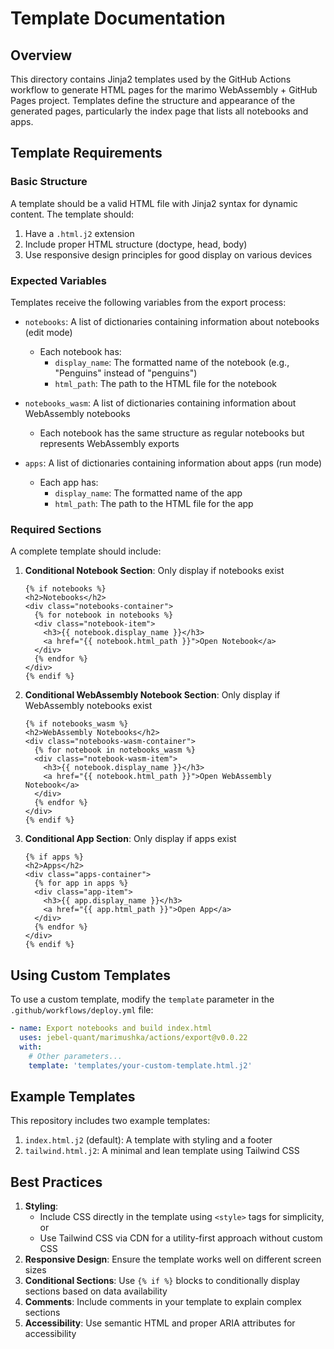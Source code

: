 # Template Documentation

## Overview

This directory contains Jinja2 templates used by the GitHub Actions workflow 
to generate HTML pages for the marimo WebAssembly + GitHub Pages project. 
Templates define the structure and appearance of the generated pages, 
particularly the index page that lists all notebooks and apps.

## Template Requirements

### Basic Structure

A template should be a valid HTML file with Jinja2 syntax for dynamic content. The template should:

1. Have a `.html.j2` extension
2. Include proper HTML structure (doctype, head, body)
3. Use responsive design principles for good display on various devices

### Expected Variables

Templates receive the following variables from the export process:

- `notebooks`: A list of dictionaries containing information about notebooks (edit mode)
  - Each notebook has:
    - `display_name`: The formatted name of the notebook (e.g., "Penguins" instead of "penguins")
    - `html_path`: The path to the HTML file for the notebook

- `notebooks_wasm`: A list of dictionaries containing information about WebAssembly notebooks
  - Each notebook has the same structure as regular notebooks but represents WebAssembly exports

- `apps`: A list of dictionaries containing information about apps (run mode)
  - Each app has:
    - `display_name`: The formatted name of the app
    - `html_path`: The path to the HTML file for the app

### Required Sections

A complete template should include:

1. **Conditional Notebook Section**: Only display if notebooks exist

   ```jinja
   {% if notebooks %}
   <h2>Notebooks</h2>
   <div class="notebooks-container">
     {% for notebook in notebooks %}
     <div class="notebook-item">
       <h3>{{ notebook.display_name }}</h3>
       <a href="{{ notebook.html_path }}">Open Notebook</a>
     </div>
     {% endfor %}
   </div>
   {% endif %}
   ```

2. **Conditional WebAssembly Notebook Section**: Only display if WebAssembly notebooks exist

   ```jinja
   {% if notebooks_wasm %}
   <h2>WebAssembly Notebooks</h2>
   <div class="notebooks-wasm-container">
     {% for notebook in notebooks_wasm %}
     <div class="notebook-wasm-item">
       <h3>{{ notebook.display_name }}</h3>
       <a href="{{ notebook.html_path }}">Open WebAssembly Notebook</a>
     </div>
     {% endfor %}
   </div>
   {% endif %}
   ```

3. **Conditional App Section**: Only display if apps exist

   ```jinja
   {% if apps %}
   <h2>Apps</h2>
   <div class="apps-container">
     {% for app in apps %}
     <div class="app-item">
       <h3>{{ app.display_name }}</h3>
       <a href="{{ app.html_path }}">Open App</a>
     </div>
     {% endfor %}
   </div>
   {% endif %}
   ```

## Using Custom Templates

To use a custom template, modify the `template` parameter in the `.github/workflows/deploy.yml` file:

```yaml
- name: Export notebooks and build index.html
  uses: jebel-quant/marimushka/actions/export@v0.0.22
  with:
    # Other parameters...
    template: 'templates/your-custom-template.html.j2'
```

## Example Templates

This repository includes two example templates:

1. `index.html.j2` (default): A template with styling and a footer
2. `tailwind.html.j2`: A minimal and lean template using Tailwind CSS

## Best Practices

1. **Styling**: 
   - Include CSS directly in the template using `<style>` tags for simplicity, or
   - Use Tailwind CSS via CDN for a utility-first approach without custom CSS
2. **Responsive Design**: Ensure the template works well on different screen sizes
3. **Conditional Sections**: Use `{% if %}` blocks to conditionally display sections based on data availability
4. **Comments**: Include comments in your template to explain complex sections
5. **Accessibility**: Use semantic HTML and proper ARIA attributes for accessibility
